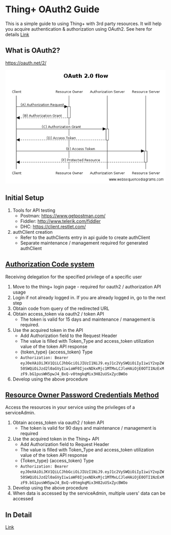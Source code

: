 # Thing+ OAuth2 Guide
This is a simple guide to using Thing+ with 3rd party resources.
It will help you acquire authentication & authorization using OAuth2.
See here for details [Link](./OAuth2.md)

## What is OAuth2?
https://oauth.net/2/

![OAuth](./images/oauth2.png "OAuth")


## Initial Setup
1. Tools for API testing
    - Postman: https://www.getpostman.com/
    - Fiddler: http://www.telerik.com/fiddler
    - DHC: https://client.restlet.com/
2. authClient creation
    - Refer to the authClients entry in api guide to create authClient
    - Separate maintenance / management required for generated authClient
 
 
## [Authorization Code system](./OAuth2.md#authorization-code-grant-or-web-server)
Receiving delegation for the specified privilege of a specific user

1. Move to the thing+ login page - required for oauth2 / authorization API usage
2. Login if not already logged in. If you are already logged in, go to the next step
3. Obtain code from query of the redirected URL
4. Obtain access_token via oauth2 / token API
    * The token is valid for 15 days and maintenance / management is required.
5. Use the acquired token in the API
    * Add Authorization field to the Request Header
    * The value is filled with Token_Type and access_token utilization value of the token API response
    * {token_type} {access_token} Type
    * ```Authorization: Bearer eyJ0eXAiOiJKV1QiLCJhbGciOiJIUzI1NiJ9.eyJ1c2VySWQiOiIyIiwiY2xpZW50SWQiOiJzd2l0aGVyIiwiaWF0IjoxNDkxMjc1MTMxLCJleHAiOjE0OTI1NzExMzF9.bG1pusWH5pwJ4_BxQ-v0tmgkqMix3H82uUSxZycBWOo```
6. Develop using the above procedure



## [Resource Owner Password Credentials Method](./OAuth2.md#resource-owner-password-credentials-grant)
Access the resources in your service using the privileges of a serviceAdmin.

1. Obtain access_token via oauth2 / token API
    * The token is valid for 90 days and maintenance / management is required
2. Use the acquired token in the Thing+ API
    * Add Authorization field to Request Header
    * The value is filled with Token_Type and access_token utilization value of the token API response
    * {Token_type} {access_token} Type
    * ```Authorization: Bearer eyJ0eXAiOiJKV1QiLCJhbGciOiJIUzI1NiJ9.eyJ1c2VySWQiOiIyIiwiY2xpZW50SWQiOiJzd2l0aGVyIiwiaWF0IjoxNDkxMjc1MTMxLCJleHAiOjE0OTI1NzExMzF9.bG1pusWH5pwJ4_BxQ-v0tmgkqMix3H82uUSxZycBWOo```
3. Develop using the above procedure
4. When data is accessed by the serviceAdmin, multiple users' data can be accessed

## In Detail
[Link](./OAuth2.md)
